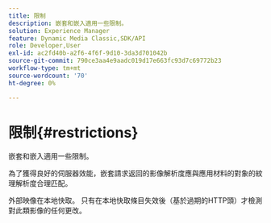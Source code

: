 ```yaml
---
title: 限制
description: 嵌套和嵌入適用一些限制。
solution: Experience Manager
feature: Dynamic Media Classic,SDK/API
role: Developer,User
exl-id: ac2fd40b-a2f6-4f6f-9d10-3da3d701042b
source-git-commit: 790ce3aa4e9aadc019d17e663fc93d7c69772b23
workflow-type: tm+mt
source-wordcount: '70'
ht-degree: 0%

---
```


# 限制{#restrictions}

嵌套和嵌入適用一些限制。

為了獲得良好的伺服器效能，嵌套請求返回的影像解析度應與應用材料的對象的紋理解析度合理匹配。

外部映像在本地快取。 只有在本地快取條目失效後（基於過期的HTTP頭）才檢測對此類影像的任何更改。
